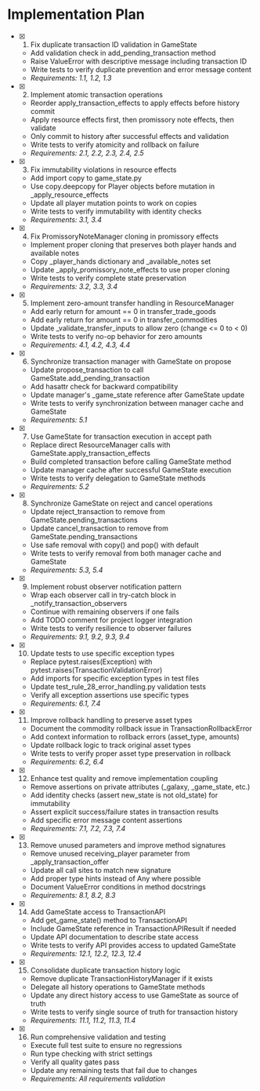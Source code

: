 # Implementation Plan

- [x] 1. Fix duplicate transaction ID validation in GameState
  - Add validation check in add_pending_transaction method
  - Raise ValueError with descriptive message including transaction ID
  - Write tests to verify duplicate prevention and error message content
  - _Requirements: 1.1, 1.2, 1.3_

- [x] 2. Implement atomic transaction operations
  - Reorder apply_transaction_effects to apply effects before history commit
  - Apply resource effects first, then promissory note effects, then validate
  - Only commit to history after successful effects and validation
  - Write tests to verify atomicity and rollback on failure
  - _Requirements: 2.1, 2.2, 2.3, 2.4, 2.5_

- [x] 3. Fix immutability violations in resource effects
  - Add import copy to game_state.py
  - Use copy.deepcopy for Player objects before mutation in _apply_resource_effects
  - Update all player mutation points to work on copies
  - Write tests to verify immutability with identity checks
  - _Requirements: 3.1, 3.4_

- [x] 4. Fix PromissoryNoteManager cloning in promissory effects
  - Implement proper cloning that preserves both player hands and available notes
  - Copy _player_hands dictionary and _available_notes set
  - Update _apply_promissory_note_effects to use proper cloning
  - Write tests to verify complete state preservation
  - _Requirements: 3.2, 3.3, 3.4_

- [x] 5. Implement zero-amount transfer handling in ResourceManager
  - Add early return for amount == 0 in transfer_trade_goods
  - Add early return for amount == 0 in transfer_commodities
  - Update _validate_transfer_inputs to allow zero (change <= 0 to < 0)
  - Write tests to verify no-op behavior for zero amounts
  - _Requirements: 4.1, 4.2, 4.3, 4.4_

- [x] 6. Synchronize transaction manager with GameState on propose
  - Update propose_transaction to call GameState.add_pending_transaction
  - Add hasattr check for backward compatibility
  - Update manager's _game_state reference after GameState update
  - Write tests to verify synchronization between manager cache and GameState
  - _Requirements: 5.1_

- [x] 7. Use GameState for transaction execution in accept path
  - Replace direct ResourceManager calls with GameState.apply_transaction_effects
  - Build completed transaction before calling GameState method
  - Update manager cache after successful GameState execution
  - Write tests to verify delegation to GameState methods
  - _Requirements: 5.2_

- [x] 8. Synchronize GameState on reject and cancel operations
  - Update reject_transaction to remove from GameState.pending_transactions
  - Update cancel_transaction to remove from GameState.pending_transactions
  - Use safe removal with copy() and pop() with default
  - Write tests to verify removal from both manager cache and GameState
  - _Requirements: 5.3, 5.4_

- [x] 9. Implement robust observer notification pattern
  - Wrap each observer call in try-catch block in _notify_transaction_observers
  - Continue with remaining observers if one fails
  - Add TODO comment for project logger integration
  - Write tests to verify resilience to observer failures
  - _Requirements: 9.1, 9.2, 9.3, 9.4_

- [x] 10. Update tests to use specific exception types
  - Replace pytest.raises(Exception) with pytest.raises(TransactionValidationError)
  - Add imports for specific exception types in test files
  - Update test_rule_28_error_handling.py validation tests
  - Verify all exception assertions use specific types
  - _Requirements: 6.1, 7.4_

- [x] 11. Improve rollback handling to preserve asset types
  - Document the commodity rollback issue in TransactionRollbackError
  - Add context information to rollback errors (asset_type, amounts)
  - Update rollback logic to track original asset types
  - Write tests to verify proper asset type preservation in rollback
  - _Requirements: 6.2, 6.4_

- [x] 12. Enhance test quality and remove implementation coupling
  - Remove assertions on private attributes (_galaxy, _game_state, etc.)
  - Add identity checks (assert new_state is not old_state) for immutability
  - Assert explicit success/failure states in transaction results
  - Add specific error message content assertions
  - _Requirements: 7.1, 7.2, 7.3, 7.4_

- [x] 13. Remove unused parameters and improve method signatures
  - Remove unused receiving_player parameter from _apply_transaction_offer
  - Update all call sites to match new signature
  - Add proper type hints instead of Any where possible
  - Document ValueError conditions in method docstrings
  - _Requirements: 8.1, 8.2, 8.3_

- [x] 14. Add GameState access to TransactionAPI
  - Add get_game_state() method to TransactionAPI
  - Include GameState reference in TransactionAPIResult if needed
  - Update API documentation to describe state access
  - Write tests to verify API provides access to updated GameState
  - _Requirements: 12.1, 12.2, 12.3, 12.4_

- [x] 15. Consolidate duplicate transaction history logic
  - Remove duplicate TransactionHistoryManager if it exists
  - Delegate all history operations to GameState methods
  - Update any direct history access to use GameState as source of truth
  - Write tests to verify single source of truth for transaction history
  - _Requirements: 11.1, 11.2, 11.3, 11.4_

- [x] 16. Run comprehensive validation and testing
  - Execute full test suite to ensure no regressions
  - Run type checking with strict settings
  - Verify all quality gates pass
  - Update any remaining tests that fail due to changes
  - _Requirements: All requirements validation_
